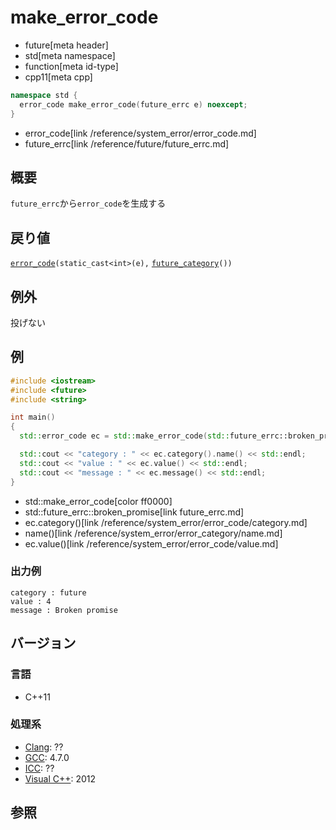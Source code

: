 # make_error_code
* future[meta header]
* std[meta namespace]
* function[meta id-type]
* cpp11[meta cpp]

```cpp
namespace std {
  error_code make_error_code(future_errc e) noexcept;
}
```
* error_code[link /reference/system_error/error_code.md]
* future_errc[link /reference/future/future_errc.md]

## 概要
`future_errc`から`error_code`を生成する


## 戻り値
[`error_code`](/reference/system_error/error_code.md)`(static_cast<int>(e),` [`future_category`](future_category.md)`())`


## 例外
投げない


## 例
```cpp example
#include <iostream>
#include <future>
#include <string>

int main()
{
  std::error_code ec = std::make_error_code(std::future_errc::broken_promise);

  std::cout << "category : " << ec.category().name() << std::endl;
  std::cout << "value : " << ec.value() << std::endl;
  std::cout << "message : " << ec.message() << std::endl;
}
```
* std::make_error_code[color ff0000]
* std::future_errc::broken_promise[link future_errc.md]
* ec.category()[link /reference/system_error/error_code/category.md]
* name()[link /reference/system_error/error_category/name.md]
* ec.value()[link /reference/system_error/error_code/value.md]

### 出力例
```
category : future
value : 4
message : Broken promise
```

## バージョン
### 言語
- C++11

### 処理系
- [Clang](/implementation.md#clang): ??
- [GCC](/implementation.md#gcc): 4.7.0
- [ICC](/implementation.md#icc): ??
- [Visual C++](/implementation.md#visual_cpp): 2012


## 参照


